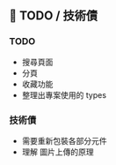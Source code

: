 ## 📌 TODO / 技術債

### TODO

- 搜尋頁面
- 分頁
- 收藏功能
- 整理出專案使用的 types

### 技術債

- 需要重新包裝各部分元件
- 理解 圖片上傳的原理

